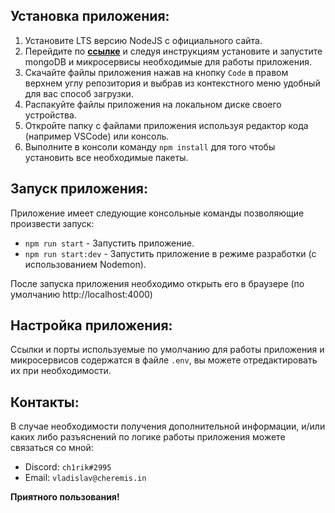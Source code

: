 ## Установка приложения:

1. Установите LTS версию NodeJS с официального сайта.
2. Перейдите по **[ссылке](https://github.com/rolling-scopes-school/node-graphql-service)** и следуя инструкциям установите и запустите mongoDB и микросервисы необходимые для работы приложения.
3. Скачайте файлы приложения нажав на кнопку `Code` в правом верхнем углу репозитория и выбрав из контекстного меню удобный для вас способ загрузки.
4. Распакуйте файлы приложения на локальном диске своего устройства.
5. Откройте папку с файлами приложения используя редактор кода (например VSCode) или консоль.
6. Выполните в консоли команду `npm install` для того чтобы установить все необходимые пакеты.

## Запуск приложения:

Приложение имеет следующие консольные команды позволяющие произвести запуск:

- `npm run start` - Запустить приложение.
- `npm run start:dev` - Запустить приложение в режиме разработки (с использованием Nodemon).

После запуска приложения необходимо открыть его в браузере (по умолчанию http://localhost:4000)

## Настройка приложения:

Ссылки и порты используемые по умолчанию для работы приложения и микросервисов содержатся в файле `.env`, вы можете отредактировать их при необходимости.

## Контакты:

В случае необходимости получения дополнительной информации, и/или каких либо разъяснений по логике работы приложения можете связаться со мной:

- Discord: `ch1rik#2995`
- Email: `vladislav@cheremis.in`

**Приятного пользования!**
